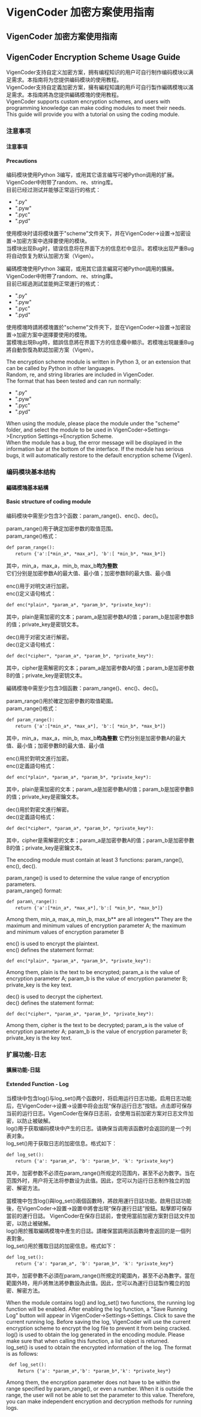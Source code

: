 # VigenCoder 加密方案使用指南## VigenCoder 加密方案使用指南## VigenCoder Encryption Scheme Usage GuideVigenCoder支持自定义加密方案，拥有编程知识的用户可自行制作编码模块以满足需求。本指南将为您提供编码模块的使用教程。  VigenCoder支持自定義加密方案，擁有編程知識的用戶可自行製作編碼模塊以滿足需求。本指南將為您提供編碼模塊的使用教程。  VigenCoder supports custom encryption schemes, and users with programming knowledge can make coding modules to meet their needs. This guide will provide you with a tutorial on using the coding module.### 注意事项#### 注意事項#### Precautions编码模块使用Python 3编写，或用其它语言编写可被Python调用的扩展。  VigenCoder中附带了random、re、string库。  目前已经过测试并能够正常运行的格式：* ".py"* ".pyw"* ".pyc"* ".pyd"  使用模块时请将模块置于"scheme"文件夹下，并在VigenCoder->设置->加密设置->加密方案中选择要使用的模块。  当模块出现Bug时，错误信息将在界面下方的信息栏中显示。若模块出现严重Bug将自动恢复为默认加密方案（Vigen）。編碼模塊使用Python 3編寫，或用其它語言編寫可被Python調用的擴展。VigenCoder中附帶了random、re、string庫。    目前已經過測試並能夠正常運行的格式：* ".py"* ".pyw"* ".pyc"* ".pyd"使用模塊時請將模塊置於"scheme"文件夾下，並在VigenCoder->設置->加密設置->加密方案中選擇要使用的模塊。  當模塊出現Bug時，錯誤信息將在界面下方的信息欄中顯示。若模塊出現嚴重Bug將自動恢復為默認加密方案（Vigen）。The encryption scheme module is written in Python 3, or an extension that can be called by Python in other languages.  Random, re, and string libraries are included in VigenCoder.  The format that has been tested and can run normally:* ".py"* ".pyw"* ".pyc"* ".pyd"When using the module, please place the module under the "scheme" folder, and select the module to be used in VigenCoder->Settings->Encryption Settings->Encryption Scheme.  When the module has a bug, the error message will be displayed in the information bar at the bottom of the interface. If the module has serious bugs, it will automatically restore to the default encryption scheme (Vigen).### 编码模块基本结构  #### 編碼模塊基本結構  #### Basic structure of coding module  编码模块中需至少包含3个函数：param_range()、enc()、dec()。param\_range()用于确定加密参数的取值范围。  param\_range()格式：    def param_range():      　　return {'a':[*min_a*, *max_a*], 'b':[ *min_b*, *max_b*]}其中，min\_a，max\_a，min\_b, max\_b**均为整数**  它们分别是加密参数A的最大值、最小值；加密参数B的最大值、最小值enc()用于对明文进行加密。  enc()定义语句格式：    def enc(*plain*, *param_a*, *param_b*, *private_key*):其中，plain是需加密的文本；param\_a是加密参数A的值；param\_b是加密参数B的值；private\_key是密钥文本。dec()用于对密文进行解密。  dec()定义语句格式：    def dec(*cipher*, *param_a*, *param_b*, *private_key*):其中，cipher是需解密的文本；param\_a是加密参数A的值；param\_b是加密参数B的值；private\_key是密钥文本。編碼模塊中需至少包含3個函數：param\_range()、enc()、dec()。param\_range()用於確定加密參數的取值範圍。  param\_range()格式：    def param_range():      　　return {'a':[*min_a*, *max_a*], 'b':[ *min_b*, *max_b*]}其中，min\_a，max\_a，min\_b, max\_b**均為整數**它們分別是加密參數A的最大值、最小值；加密參數B的最大值、最小值enc()用於對明文進行加密。  enc()定義語句格式：    def enc(*plain*, *param_a*, *param_b*, *private_key*):其中，plain是需加密的文本；param\_a是加密參數A的值；param\_b是加密參數B的值；private\_key是密鑰文本。dec()用於對密文進行解密。  dec()定義語句格式：    def dec(*cipher*, *param_a*, *param_b*, *private_key*):其中，cipher是需解密的文本；param\_a是加密參數A的值；param\_b是加密參數B的值；private\_key是密鑰文本。The encoding module must contain at least 3 functions: param\_range(), enc(), dec().param\_range() is used to determine the value range of encryption parameters.  param\_range() format:    def param\_range():      　　return {'a':[*min_a*, *max_a*],'b':[ *min_b*, *max_b*]}Among them, min\_a, max\_a, min\_b, max\_b** are all integers**They are the maximum and minimum values of encryption parameter A; the maximum and minimum values of encryption parameter Benc() is used to encrypt the plaintext.  enc() defines the statement format:    def enc(*plain*, *param_a*, *param_b*, *private_key*):Among them, plain is the text to be encrypted; param\_a is the value of encryption parameter A; param\_b is the value of encryption parameter B; private\_key is the key text.dec() is used to decrypt the ciphertext.  dec() defines the statement format:    def dec(*cipher*, *param_a*, *param_b*, *private_key*):Among them, cipher is the text to be decrypted; param\_a is the value of encryption parameter A; param\_b is the value of encryption parameter B; private\_key is the key text.### 扩展功能-日志  #### 擴展功能-日誌  #### Extended Function - Log  当模块中包含log()与log\_set()两个函数时，将启用运行日志功能。启用日志功能后，在VigenCoder->设置->设置中将会出现“保存运行日志”按钮。点击即可保存当前的运行日志。VigenCoder在保存日志前，会使用当前加密方案对日志文件加密，以防止被破解。  log()用于获取编码模块中产生的日志。请确保当调用该函数时会返回的是一个列表对象。  log\_set()用于获取日志的加密信息。格式如下：    def log_set():      　　return {'a': *param_a*, 'b': *param_b*, 'k': *private_key*}其中，加密参数不必须在param_range()所规定的范围内，甚至不必为数字。当在范围外时，用户将无法将参数设为此值。因此，您可以为运行日志制作独立的加密、解密方法。當模塊中包含log()與log\_set()兩個函數時，將啟用運行日誌功能。啟用日誌功能後，在VigenCoder->設置->設置中將會出現“保存運行日誌”按鈕。點擊即可保存當前的運行日誌。 VigenCoder在保存日誌前，會使用當前加密方案對日誌文件加密，以防止被破解。  log()用於獲取編碼模塊中產生的日誌。請確保當調用該函數時會返回的是一個列表對象。  log\_set()用於獲取日誌的加密信息。格式如下：    def log_set():    　　return {'a': *param_a*, 'b': *param_b*, 'k': *private_key*}其中，加密參數不必須在param_range()所規定的範圍內，甚至不必為數字。當在範圍外時，用戶將無法將參數設為此值。因此，您可以為運行日誌製作獨立的加密、解密方法。When the module contains log() and log\_set() two functions, the running log function will be enabled. After enabling the log function, a "Save Running Log" button will appear in VigenCoder->Settings->Settings. Click to save the current running log. Before saving the log, VigenCoder will use the current encryption scheme to encrypt the log file to prevent it from being cracked.  log() is used to obtain the log generated in the encoding module. Please make sure that when calling this function, a list object is returned.  log\_set() is used to obtain the encrypted information of the log. The format is as follows:     def log_set():     　　Return {'a': *param_a*,'b': *param_b*,'k': *private_key*}Among them, the encryption parameter does not have to be within the range specified by param_range(), or even a number. When it is outside the range, the user will not be able to set the parameter to this value. Therefore, you can make independent encryption and decryption methods for running logs.